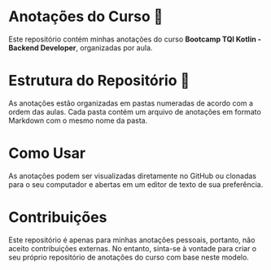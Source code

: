 # Anotações do Curso 🚀
Este repositório contém minhas anotações do curso **Bootcamp TQI Kotlin - Backend Developer**, organizadas por aula.

# Estrutura do Repositório 📝
As anotações estão organizadas em pastas numeradas de acordo com a ordem das aulas. Cada pasta contém um arquivo de anotações em formato Markdown com o mesmo nome da pasta.

# Como Usar
As anotações podem ser visualizadas diretamente no GitHub ou clonadas para o seu computador e abertas em um editor de texto de sua preferência.

# Contribuições
Este repositório é apenas para minhas anotações pessoais, portanto, não aceito contribuições externas. No entanto, sinta-se à vontade para criar o seu próprio repositório de anotações do curso com base neste modelo.